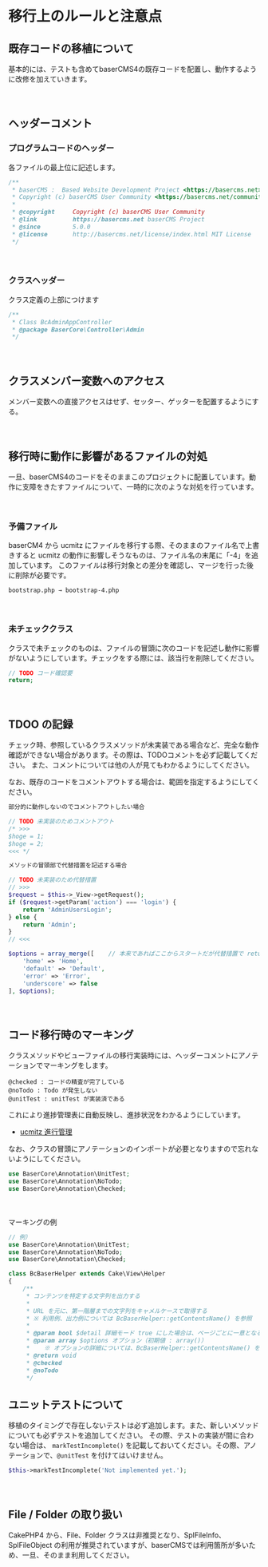 # 移行上のルールと注意点

## 既存コードの移植について

基本的には、テストも含めてbaserCMS4の既存コードを配置し、動作するように改修を加えていきます。

　
## ヘッダーコメント

### プログラムコードのヘッダー

各ファイルの最上位に記述します。
```php
/**
 * baserCMS :  Based Website Development Project <https://basercms.net>
 * Copyright (c) baserCMS User Community <https://basercms.net/community/>
 *
 * @copyright     Copyright (c) baserCMS User Community
 * @link          https://basercms.net baserCMS Project
 * @since         5.0.0
 * @license       http://basercms.net/license/index.html MIT License
 */
```

　
### クラスヘッダー

クラス定義の上部につけます
```php
/**
 * Class BcAdminAppController
 * @package BaserCore\Controller\Admin
 */
```

　
## クラスメンバー変数へのアクセス

メンバー変数への直接アクセスはせず、セッター、ゲッターを配置するようにする。


　
## 移行時に動作に影響があるファイルの対処

一旦、baserCMS4のコードをそのままこのプロジェクトに配置しています。動作に支障をきたすファイルについて、一時的に次のような対処を行っています。

　
### 予備ファイル

baserCM4 から ucmitz にファイルを移行する際、そのままのファイル名で上書きすると ucmitz の動作に影響しそうなものは、ファイル名の末尾に「-4」を追加しています。
このファイルは移行対象との差分を確認し、マージを行った後に削除が必要です。

```
bootstrap.php → bootstrap-4.php
```

　
### 未チェッククラス

クラスで未チェックのものは、ファイルの冒頭に次のコードを記述し動作に影響がないようにしています。チェックをする際には、該当行を削除してください。

```php
// TODO コード確認要
return;
```

　
## TDOO の記録

チェック時、参照しているクラスメソッドが未実装である場合など、完全な動作確認ができない場合があります。その際は、TODOコメントを必ず記載してください。
また、コメントについては他の人が見てもわかるようにしてください。

なお、既存のコードをコメントアウトする場合は、範囲を指定するようにしてください。

```php
部分的に動作しないのでコメントアウトしたい場合

// TODO 未実装のためコメントアウト
/* >>>
$hoge = 1;
$hoge = 2;
<<< */
```

```php
メソッドの冒頭部で代替措置を記述する場合

// TODO 未実装のため代替措置
// >>>
$request = $this->_View->getRequest();
if ($request->getParam('action') === 'login') {
    return 'AdminUsersLogin';
} else {
    return 'Admin';
}
// <<<

$options = array_merge([    // 本来であればここからスタートだが代替措置で return されているため実行されない
    'home' => 'Home',
    'default' => 'Default',
    'error' => 'Error',
    'underscore' => false
], $options);
```

　
## コード移行時のマーキング

クラスメソッドやビューファイルの移行実装時には、ヘッダーコメントにアノテーションでマーキングをします。

```
@checked : コードの精査が完了している
@noTodo : Todo が発生しない
@unitTest : unitTest が実装済である
```

これにより進捗管理表に自動反映し、進捗状況をわかるようにしています。

- [ucmitz 進行管理](https://docs.google.com/spreadsheets/d/1EGxMk-dy8WIg2NmgOKsS_fBXqDB6oJky9M0mB7TADEk/edit#gid=938641024)

なお、クラスの冒頭にアノテーションのインポートが必要となりますので忘れないようにしてください。

```php
use BaserCore\Annotation\UnitTest;
use BaserCore\Annotation\NoTodo;
use BaserCore\Annotation\Checked;
```

　

マーキングの例
```php
// 例）
use BaserCore\Annotation\UnitTest;
use BaserCore\Annotation\NoTodo;
use BaserCore\Annotation\Checked;

class BcBaserHelper extends Cake\View\Helper 
{
    /**
     * コンテンツを特定する文字列を出力する
     *
     * URL を元に、第一階層までの文字列をキャメルケースで取得する
     * ※ 利用例、出力例については BcBaserHelper::getContentsName() を参照
     *
     * @param bool $detail 詳細モード true にした場合は、ページごとに一意となる文字列をキャメルケースで出力する（初期値 : false）
     * @param array $options オプション（初期値 : array()）
     *    ※ オプションの詳細については、BcBaserHelper::getContentsName() を参照
     * @return void
     * @checked
     * @noTodo
     */
```

## ユニットテストについて

移植のタイミングで存在しないテストは必ず追加します。また、新しいメソッドについても必ずテストを追加してください。
その際、テストの実装が間に合わない場合は、 `markTestIncomplete()` を記載しておいてください。その際、アノテーションで、`@unitTest` を付けてはいけません。

```php
$this->markTestIncomplete('Not implemented yet.');
```

　　
## File / Folder の取り扱い

CakePHP4 から、File、Folder クラスは非推奨となり、SplFileInfo、SplFileObject の利用が推奨されていますが、baserCMSでは利用箇所が多いため、一旦、そのまま利用してください。
